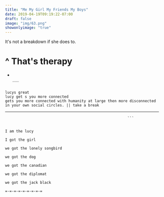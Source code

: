 ```yaml
---
title: "Me My Girl My Friends My Boys"
date: 2019-04-19T09:19:22-07:00
draft: false
image: "img/63.png"
showonlyimage: "true"
---
```


It's not a breakdown if she does to.

<!--more-->

# ^ That's therapy

-                                                                                                                                                         ___

```                                                            

lucys great                                                                                                               lucy get s you more connected                                             gets you more connected with humanity at large then more disconnected in your own social circles. || take a break

```    

 ___                                                                                                                                                                                                                                                               ___

```                                                                                                                 lucys great                                                                                                               lucy get s you more connected                                             gets you more connected with humanity at large more disconnected in your own social circles. ||
                                                        ```    


I am the lucy

I got the girl

we got the lonely songbird

we got the dog

we got the canadian

we got the diplomat

we got the jack black

=-=-=-=-=-=-=-=-=
